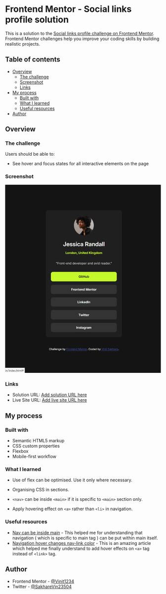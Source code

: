 # Frontend Mentor - Social links profile solution

This is a solution to the [Social links profile challenge on Frontend Mentor](https://www.frontendmentor.io/challenges/social-links-profile-UG32l9m6dQ). Frontend Mentor challenges help you improve your coding skills by building realistic projects. 

## Table of contents

- [Overview](#overview)
  - [The challenge](#the-challenge)
  - [Screenshot](#screenshot)
  - [Links](#links)
- [My process](#my-process)
  - [Built with](#built-with)
  - [What I learned](#what-i-learned)
  - [Useful resources](#useful-resources)
- [Author](#author)

## Overview

### The challenge

Users should be able to:

- See hover and focus states for all interactive elements on the page

### Screenshot

![](./screenshot/Screenshot-Social-links-profile.png)


### Links

- Solution URL: [Add solution URL here](https://your-solution-url.com)
- Live Site URL: [Add live site URL here](https://your-live-site-url.com)

## My process

### Built with

- Semantic HTML5 markup
- CSS custom properties
- Flexbox
- Mobile-first workflow

### What I learned

- Use of flex can be optimised. Use it only where necessary.

- Organising CSS in sections.
- `<nav>` can be inside `<main>` if it is specific to `<main>` section only.
- Apply hovering effect on `<a>` rather than `<li>` in navigation.


### Useful resources

- [Nav can be inside main](https://stackoverflow.com/questions/22549766/should-a-nav-tag-be-outside-the-main-tag) - This helped me for understanding that navigation ( which is specific to main tag ) can be put within main itself.
- [Navigation hover changes nav-link color](https://codepen.io/maheshambure21/pen/QwXaRw) - This is an amazing article which helped me finally understand to add hover effects on `<a>` tag instead of `<link>` tag.


## Author

- Frontend Mentor - [@Vinit1234](https://www.frontendmentor.io/profile/Vinit1234)
- Twitter - [@SakhareVin23504
](https://x.com/SakhareVin23504)


